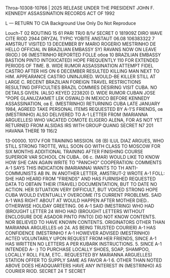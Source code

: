 Throa-10308-10766 | 2025 RELEASE UNDER THE PRESIDENT JOHN F. KENNEDY ASSASSINATION RECORDS ACT OF 1992

L —
RETURN TO CIA
Background Use Only
Do Not Reproduce

Louch-T
02
ROUTING
15
61
PARI
TR/0
8/1√
SECRET 0 181909Z
DIRO WAVE CITE RIOD 2944
DRYZAL TYPIC YOBITE ANSTAUT
06.08
106383322
7
AMSTRUT VISITED 13 DECEMBER BY MARIO ROGERIO MESTRINHO DE
HELLO OFFICIAL IN BRAZILIAN EMBASSY
SY) RAVANS NOW ON LEAVE (RIOD.)
06 (MESTRINHO REPORTED FOLLE
обов
10
BRAZILIAN EMBASSY BASTION PINTO INTOXICATED) HOPE FREQUENTLY
110 FOR EXTENDED PERIODS OF TIME.
B.
WIDE RUMOR ASSASSINATION ATTEMPT FIDEL CASTRO AFTER HIS
ON 6 DECEMBER RESULTED KILLING MAN NEXT TO HIM.
APPEARANCE
CASTRO UNINJURED. WOULD-BE KILLER STILL AT LARGE
C. RECENT BRAZILIAN FOREIGN TRAVEL RESTRICTIONS RESULTING
DIFFICULTIES BRAZIL COMMIES DESIRING VISIT CUBA. NO DETAILS GIVEN.
(ALSO KEYED
223820)
D. WIDE RUMOR CUBAN JOSE "POPE GLANUZAKMET LEK OSWALD IN
MEXICO BEFORE KENNEDY ASSASSINATION,
ов
E. (MESTRINHO) RETURNING CUBA LATE JANUARY 1984, AGREED TAKE
PERSONAL ITEMS REQUESTED BY A-1'S FRIENDS,
ов
(MESTRINHO) ALSO DELIVERED TO A-1 LETTER FROM (MARIANNA ARGUELLES)
WHO VACATED
COMOTE ELIGERO ALENA, FOR
AS NOT YET RETURNED FROM ALSIDAS
IRS WITH GROUP QUANG
SECRET
N7 201
HAVANA
THERE
19
116/2

13-00000.
1017√
FOR TRAINING MISSION.
08
(B)
ILUL DIAZ ARGUES, WHO STILL STRONG
TROTTE,
WILL SOON GO WITH CLASS TO MOSCOW FOR SIX MONTHS ADDITIONAL TRAINING
AFTER FINISHING COURSE SUPERIOR VAR SCHOOL CN CUBA..
06
c. (MAR) WOULD LIKE TO KNOW HOW SHE CAN AGAIN WRITE TO
"PANCHO"
COOPERATION:
COMMENTS A-1 SAYS THIS INDICATION (MARIANNA) WANTS TO
TH ANTI-COMMUNISTS AB IN.
IN ANOTHER LETTER, AMSTRUT-2 WROTE A-1 FOLL:
SHE HAD HEARD FROM "FRIENDS" AND HAS FURNISHED REQUESTED
DATA TO OBTAIN THEIR (TRAVEL) DOCUMENTATION, BUT TO DATE NO ACTION.
HER SITUATION VERY DIFFICULT, BUT VOICED STRONG HOPE
CUBA WOULD EVENTUALLY OVERCOME ITS CURRENT PROBLEMS. SAID A-1
WAS RIGHT ABOUT AT WOULD HAPPEN AFTER MOTHER DIED..
OTHERWISE HOLIDAY GREETING.
06
A-1 SAID
(MESTRING) WHO HAD (BROUGHT
LETTER
24
WHO HAD (BROUGHT LETTERS WITHOUT ENCLOSURE DOE
ASADOR PINTO
PINTO) DID NOT KNOW CONTENTS. NOR BELIEVED TO HAVE KNOWN
CONTENTS.
ORIGINATORS OTHER THAN MARIANNA ARGUELLES
об
24.
AS BEING TRUSTED COURIER)
A-1 HAS CONFIDENCE (MESTRINHO
f
A-1 HOWEVER ADVISED (MESTRINHO) ACTED VOLUNTARILY UPON REQUEST FROM HER FRIENDS, SINCE A-1 HAS WRITTEN NO LETTERS A
PER KUBARK INSTRUCTIONS.
5. SINCE A-1 INTENDED
A-
:)
TO PURCHASE LOCALLY SHOES, SOAP, SHAMPOO,
LOCALLY
ROLL FILM, ETC.. REQUESTED BY MARIANNA ARGUELLES) STATION OFFER TO
SUPPLY SAME AS FAVOR A-1
6. OTHER THAN NOTED ABOVE DOES HEADQUARTERS HAVE ANY INTEREST
IN (MESTRINHO) AS COURIER
RIOD.
SECRET
24
T
SECRET
